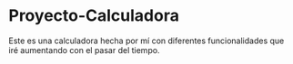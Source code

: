 # Proyecto-Calculadora
Este es una calculadora hecha por mí con diferentes funcionalidades que iré aumentando con el pasar del tiempo.
